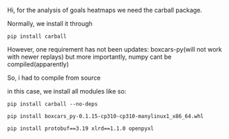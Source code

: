 Hi, for the analysis of goals heatmaps we need the carball package.

Normally, we install it through
```
pip install carball
```

However, one requirement has not been updates: boxcars-py(will not work with newer replays)
but more importantly, numpy cant be compiled(apparently)

So, i had to compile from source

in this case, we install all modules like so:
```
pip install carball --no-deps

pip install boxcars_py-0.1.15-cp310-cp310-manylinux1_x86_64.whl

pip install protobuf==3.19 xlrd==1.1.0 openpyxl
```